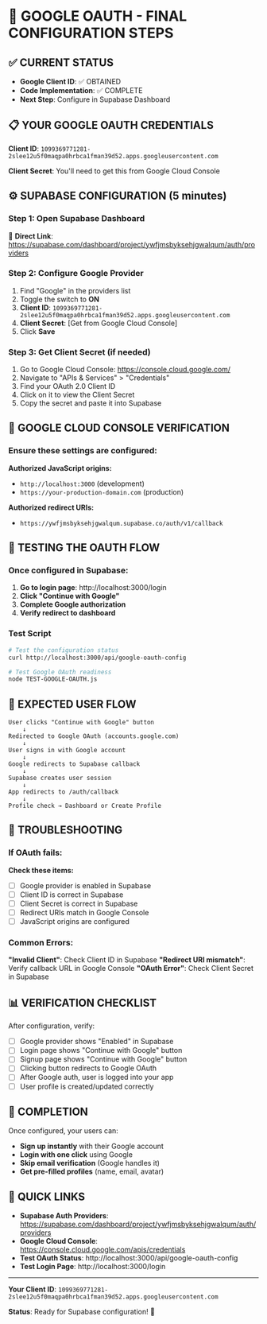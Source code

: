 # 🔑 GOOGLE OAUTH - FINAL CONFIGURATION STEPS

## ✅ CURRENT STATUS

- **Google Client ID**: ✅ OBTAINED
- **Code Implementation**: ✅ COMPLETE
- **Next Step**: Configure in Supabase Dashboard

## 📋 YOUR GOOGLE OAUTH CREDENTIALS

**Client ID**: `1099369771281-2slee12u5f0maqpa0hrbca1fman39d52.apps.googleusercontent.com`

**Client Secret**: You'll need to get this from Google Cloud Console

## ⚙️ SUPABASE CONFIGURATION (5 minutes)

### Step 1: Open Supabase Dashboard

🔗 **Direct Link**: https://supabase.com/dashboard/project/ywfjmsbyksehjgwalqum/auth/providers

### Step 2: Configure Google Provider

1. Find "Google" in the providers list
2. Toggle the switch to **ON**
3. **Client ID**: `1099369771281-2slee12u5f0maqpa0hrbca1fman39d52.apps.googleusercontent.com`
4. **Client Secret**: [Get from Google Cloud Console]
5. Click **Save**

### Step 3: Get Client Secret (if needed)

1. Go to Google Cloud Console: https://console.cloud.google.com/
2. Navigate to "APIs & Services" > "Credentials"
3. Find your OAuth 2.0 Client ID
4. Click on it to view the Client Secret
5. Copy the secret and paste it into Supabase

## 🔧 GOOGLE CLOUD CONSOLE VERIFICATION

### Ensure these settings are configured:

**Authorized JavaScript origins:**

- `http://localhost:3000` (development)
- `https://your-production-domain.com` (production)

**Authorized redirect URIs:**

- `https://ywfjmsbyksehjgwalqum.supabase.co/auth/v1/callback`

## 🧪 TESTING THE OAUTH FLOW

### Once configured in Supabase:

1. **Go to login page**: http://localhost:3000/login
2. **Click "Continue with Google"**
3. **Complete Google authorization**
4. **Verify redirect to dashboard**

### Test Script

```bash
# Test the configuration status
curl http://localhost:3000/api/google-oauth-config

# Test Google OAuth readiness
node TEST-GOOGLE-OAUTH.js
```

## 🎯 EXPECTED USER FLOW

```
User clicks "Continue with Google" button
    ↓
Redirected to Google OAuth (accounts.google.com)
    ↓
User signs in with Google account
    ↓
Google redirects to Supabase callback
    ↓
Supabase creates user session
    ↓
App redirects to /auth/callback
    ↓
Profile check → Dashboard or Create Profile
```

## 🚨 TROUBLESHOOTING

### If OAuth fails:

**Check these items:**

- [ ] Google provider is enabled in Supabase
- [ ] Client ID is correct in Supabase
- [ ] Client Secret is correct in Supabase
- [ ] Redirect URIs match in Google Console
- [ ] JavaScript origins are configured

### Common Errors:

**"Invalid Client"**: Check Client ID in Supabase
**"Redirect URI mismatch"**: Verify callback URL in Google Console
**"OAuth Error"**: Check Client Secret in Supabase

## 📊 VERIFICATION CHECKLIST

After configuration, verify:

- [ ] Google provider shows "Enabled" in Supabase
- [ ] Login page shows "Continue with Google" button
- [ ] Signup page shows "Continue with Google" button
- [ ] Clicking button redirects to Google OAuth
- [ ] After Google auth, user is logged into your app
- [ ] User profile is created/updated correctly

## 🎉 COMPLETION

Once configured, your users can:

- **Sign up instantly** with their Google account
- **Login with one click** using Google
- **Skip email verification** (Google handles it)
- **Get pre-filled profiles** (name, email, avatar)

## 🔗 QUICK LINKS

- **Supabase Auth Providers**: https://supabase.com/dashboard/project/ywfjmsbyksehjgwalqum/auth/providers
- **Google Cloud Console**: https://console.cloud.google.com/apis/credentials
- **Test OAuth Status**: http://localhost:3000/api/google-oauth-config
- **Test Login Page**: http://localhost:3000/login

---

**Your Client ID**: `1099369771281-2slee12u5f0maqpa0hrbca1fman39d52.apps.googleusercontent.com`

**Status**: Ready for Supabase configuration! 🚀
